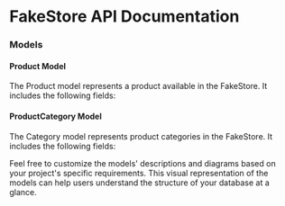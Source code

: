 # FakeStore API Documentation

### Models
<!-- ![Model](/docs/fake_store_db_eer.png) -->

#### Product Model

The Product model represents a product available in the FakeStore. It includes the following fields:

<!-- - `product_id` (AutoField): The unique identifier for the product.
- `name` (CharField): The name of the product (max length: 255).
- `description` (TextField): A detailed description of the product.
- `price` (DecimalField): The price of the product with decimal places.
- `category` (ForeignKey): A foreign key to the Category model, indicating the product's category. -->

#### ProductCategory Model

The Category model represents product categories in the FakeStore. It includes the following fields:
<!-- 
- `category_id` (AutoField): The unique identifier for the category.
- `name` (CharField): The name of the category (max length: 100). -->

Feel free to customize the models' descriptions and diagrams based on your project's specific requirements. This visual representation of the models can help users understand the structure of your database at a glance.
